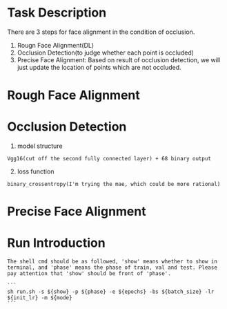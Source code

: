 # Task Description 
There are 3 steps for face alignment in the condition of occlusion. 
1. Rougn Face Alignment(DL)
2. Occlusion Detection(to judge whether each point is occluded)
3. Precise Face Alignment: Based on result of occlusion detection, we will just update the location of points which are not occluded. 

# Rough Face Alignment 

# Occlusion Detection 
  1. model structure
  
    Vgg16(cut off the second fully connected layer) + 68 binary output
  
  2. loss function 
    
    binary_crossentropy(I'm trying the mae, which could be more rational)
    
# Precise Face Alignment


# Run Introduction 

    The shell cmd should be as followed, 'show' means whether to show in terminal, and 'phase' means the phase of train, val and test. Please pay attention that 'show' should be front of 'phase'.

    ```
    sh run.sh -s ${show} -p ${phase} -e ${epochs} -bs ${batch_size} -lr ${init_lr} -m ${mode}
    ```

